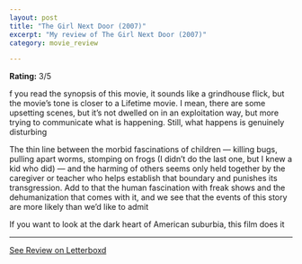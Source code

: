 ```yaml
---
layout: post
title: "The Girl Next Door (2007)"
excerpt: "My review of The Girl Next Door (2007)"
category: movie_review

---
```


**Rating:** 3/5

f you read the synopsis of this movie, it sounds like a grindhouse flick, but the movie’s tone is closer to a Lifetime movie. I mean, there are some upsetting scenes, but it’s not dwelled on in an exploitation way, but more trying to communicate what is happening. Still, what happens is genuinely disturbing

The thin line between the morbid fascinations of children — killing bugs, pulling apart worms, stomping on frogs (I didn’t do the last one, but I knew a kid who did) — and the harming of others seems only held together by the caregiver or teacher who helps establish that boundary and punishes its transgression. Add to that the human fascination with freak shows and the dehumanization that comes with it, and we see that the events of this story are more likely than we’d like to admit

If you want to look at the dark heart of American suburbia, this film does it

<hr>

[See Review on Letterboxd](https://boxd.it/4lyAKX)
